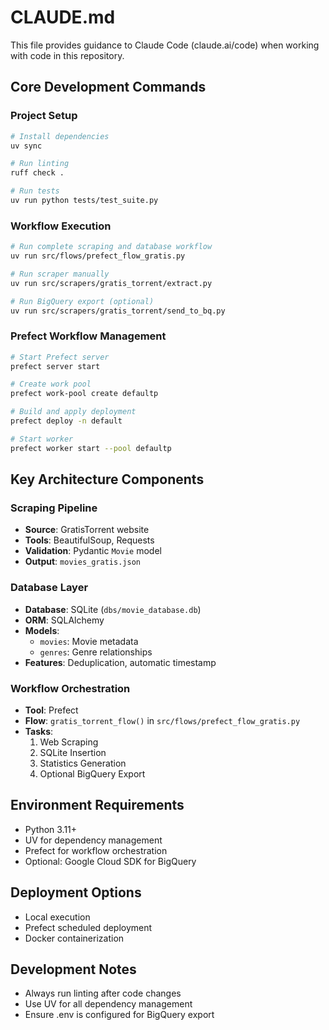 # CLAUDE.md

This file provides guidance to Claude Code (claude.ai/code) when working with code in this repository.

## Core Development Commands

### Project Setup
```bash
# Install dependencies
uv sync

# Run linting
ruff check .

# Run tests
uv run python tests/test_suite.py
```

### Workflow Execution
```bash
# Run complete scraping and database workflow
uv run src/flows/prefect_flow_gratis.py

# Run scraper manually
uv run src/scrapers/gratis_torrent/extract.py

# Run BigQuery export (optional)
uv run src/scrapers/gratis_torrent/send_to_bq.py
```

### Prefect Workflow Management
```bash
# Start Prefect server
prefect server start

# Create work pool
prefect work-pool create defaultp

# Build and apply deployment
prefect deploy -n default

# Start worker
prefect worker start --pool defaultp
```

## Key Architecture Components

### Scraping Pipeline
- **Source**: GratisTorrent website
- **Tools**: BeautifulSoup, Requests
- **Validation**: Pydantic `Movie` model
- **Output**: `movies_gratis.json`

### Database Layer
- **Database**: SQLite (`dbs/movie_database.db`)
- **ORM**: SQLAlchemy
- **Models**:
  - `movies`: Movie metadata
  - `genres`: Genre relationships
- **Features**: Deduplication, automatic timestamp

### Workflow Orchestration
- **Tool**: Prefect
- **Flow**: `gratis_torrent_flow()` in `src/flows/prefect_flow_gratis.py`
- **Tasks**:
  1. Web Scraping
  2. SQLite Insertion
  3. Statistics Generation
  4. Optional BigQuery Export

## Environment Requirements
- Python 3.11+
- UV for dependency management
- Prefect for workflow orchestration
- Optional: Google Cloud SDK for BigQuery

## Deployment Options
- Local execution
- Prefect scheduled deployment
- Docker containerization

## Development Notes
- Always run linting after code changes
- Use UV for all dependency management
- Ensure .env is configured for BigQuery export